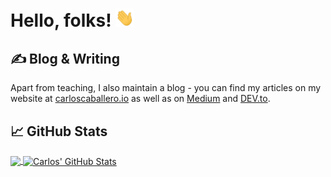 # Hello, folks! <img src="https://raw.githubusercontent.com/Caballerog/caballerog/master/wave.gif" width="30px">


## &#x270d; Blog & Writing

Apart from teaching, I also maintain a blog - you can find my articles on my website at [carloscaballero.io](https://carloscaballero.io/) as well as on [Medium](https://medium.com/@ccaballero) and [DEV.to](https://dev.to/carlillo).


## &#x1f4c8; GitHub Stats

<a href="https://github.com/Caballerog/caballerog">
  <img align="center" src="https://github-readme-stats.vercel.app/api/top-langs/?username=caballerog&hide=java,html&title_color=ffffff&text_color=c9cacc&icon_color=2bbc8a&bg_color=1d1f21" />
</a>
<a href="https://github.com/Caballerog/caballerog">
  <img align="center" src="https://github-readme-stats.vercel.app/api?username=caballerog&show_icons=true&line_height=27&count_private=true&title_color=ffffff&text_color=c9cacc&icon_color=2bbc8a&bg_color=1d1f21" alt="Carlos' GitHub Stats" />
</a>


<!--
**Caballerog/caballerog** is a ✨ _special_ ✨ repository because its `README.md` (this file) appears on your GitHub profile.

Here are some ideas to get you started:

- 🔭 I’m currently working on ...
- 🌱 I’m currently learning ...
- 👯 I’m looking to collaborate on ...
- 🤔 I’m looking for help with ...
- 💬 Ask me about ...
- 📫 How to reach me: ...
- 😄 Pronouns: ...
- ⚡ Fun fact: ...
-->
